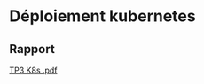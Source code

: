 # Déploiement kubernetes

## Rapport
[TP3 K8s .pdf](https://github.com/user-attachments/files/18971574/TP3.K8s.pdf)
